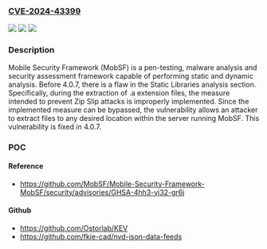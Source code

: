 ### [CVE-2024-43399](https://cve.mitre.org/cgi-bin/cvename.cgi?name=CVE-2024-43399)
![](https://img.shields.io/static/v1?label=Product&message=Mobile-Security-Framework-MobSF&color=blue)
![](https://img.shields.io/static/v1?label=Version&message=%3D%20%3C%204.0.7%20&color=brighgreen)
![](https://img.shields.io/static/v1?label=Vulnerability&message=CWE-23%3A%20Relative%20Path%20Traversal&color=brighgreen)

### Description

Mobile Security Framework (MobSF) is a pen-testing, malware analysis and security assessment framework capable of performing static and dynamic analysis. Before 4.0.7, there is a flaw in the Static Libraries analysis section. Specifically, during the extraction of .a extension files, the measure intended to prevent Zip Slip attacks is improperly implemented. Since the implemented measure can be bypassed, the vulnerability allows an attacker to extract files to any desired location within the server running MobSF. This vulnerability is fixed in 4.0.7.

### POC

#### Reference
- https://github.com/MobSF/Mobile-Security-Framework-MobSF/security/advisories/GHSA-4hh3-vj32-gr6j

#### Github
- https://github.com/Ostorlab/KEV
- https://github.com/fkie-cad/nvd-json-data-feeds

